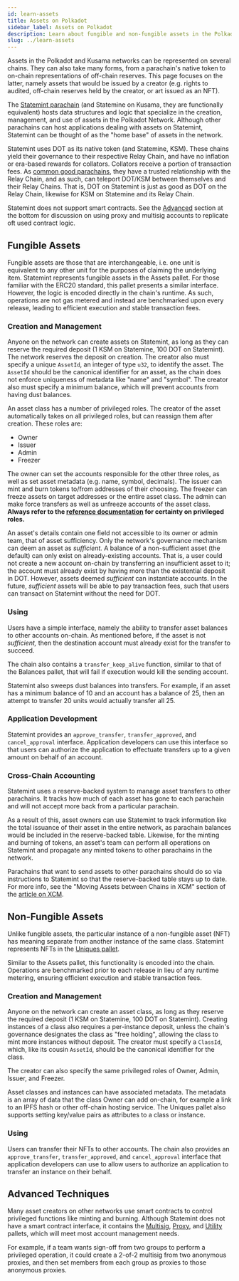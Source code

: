 ```yaml
---
id: learn-assets
title: Assets on Polkadot
sidebar_label: Assets on Polkadot
description: Learn about fungible and non-fungible assets in the Polkadot network.
slug: ../learn-assets
---
```


Assets in the Polkadot and Kusama networks can be represented on several chains. They can also take
many forms, from a parachain's native token to on-chain representations of off-chain reserves. This
page focuses on the latter, namely assets that would be issued by a creator (e.g. rights to audited,
off-chain reserves held by the creator, or art issued as an NFT).

The
[Statemint parachain](https://www.parity.io/blog/statemint-generic-assets-chain-proposing-a-common-good-parachain-to-polkadot-governance/)
(and Statemine on Kusama, they are functionally equivalent) hosts data structures and logic that
specialize in the creation, management, and use of assets in the Polkadot Network. Although other
parachains can host applications dealing with assets on Statemint, Statemint can be thought of as
the "home base" of assets in the network.

Statemint uses DOT as its native token (and Statemine, KSM). These chains yield their governance to
their respective Relay Chain, and have no inflation or era-based rewards for collators. Collators
receive a portion of transaction fees. As
[common good parachains](https://polkadot.network/blog/common-good-parachains-an-introduction-to-governance-allocated-parachain-slots/),
they have a trusted relationship with the Relay Chain, and as such, can teleport DOT/KSM between
themselves and their Relay Chains. That is, DOT on Statemint is just as good as DOT on the Relay
Chain, likewise for KSM on Statemine and its Relay Chain.

Statemint does not support smart contracts. See the [Advanced](#advanced-techniques) section at the
bottom for discussion on using proxy and multisig accounts to replicate oft used contract logic.

## Fungible Assets

Fungible assets are those that are interchangeable, i.e. one unit is equivalent to any other unit
for the purposes of claiming the underlying item. Statemint represents fungible assets in the Assets
pallet. For those familiar with the ERC20 standard, this pallet presents a similar interface.
However, the logic is encoded directly in the chain's runtime. As such, operations are not gas
metered and instead are benchmarked upon every release, leading to efficient execution and stable
transaction fees.

### Creation and Management

Anyone on the network can create assets on Statemint, as long as they can reserve the required
deposit (1 KSM on Statemine, 100 DOT on Statemint). The network reserves the deposit on creation.
The creator also must specify a unique `AssetId`, an integer of type `u32`, to identify the asset.
The `AssetId` should be the canonical identifier for an asset, as the chain does not enforce
uniqueness of metadata like "name" and "symbol". The creator also must specify a minimum balance,
which will prevent accounts from having dust balances.

An asset class has a number of privileged roles. The creator of the asset automatically takes on all
privileged roles, but can reassign them after creation. These roles are:

- Owner
- Issuer
- Admin
- Freezer

The owner can set the accounts responsible for the other three roles, as well as set asset metadata
(e.g. name, symbol, decimals). The issuer can mint and burn tokens to/from addresses of their
choosing. The freezer can freeze assets on target addresses or the entire asset class. The admin can
make force transfers as well as unfreeze accounts of the asset class. **Always refer to the
[reference documentation](https://crates.parity.io/pallet_assets/index.html) for certainty on
privileged roles.**

An asset's details contain one field not accessible to its owner or admin team, that of asset
sufficiency. Only the network's governance mechanism can deem an asset as _sufficient._ A balance of
a non-sufficient asset (the default) can only exist on already-existing accounts. That is, a user
could not create a new account on-chain by transferring an insufficient asset to it; the account
must already exist by having more than the existential deposit in DOT. However, assets deemed
_sufficient_ can instantiate accounts. In the future, _sufficient_ assets will be able to pay
transaction fees, such that users can transact on Statemint without the need for DOT.

### Using

Users have a simple interface, namely the ability to transfer asset balances to other accounts
on-chain. As mentioned before, if the asset is not _sufficient,_ then the destination account must
already exist for the transfer to succeed.

The chain also contains a `transfer_keep_alive` function, similar to that of the Balances pallet,
that will fail if execution would kill the sending account.

Statemint also sweeps dust balances into transfers. For example, if an asset has a minimum balance
of 10 and an account has a balance of 25, then an attempt to transfer 20 units would actually
transfer all 25.

### Application Development

Statemint provides an `approve_transfer`, `transfer_approved`, and `cancel_approval` interface.
Application developers can use this interface so that users can authorize the application to
effectuate transfers up to a given amount on behalf of an account.

### Cross-Chain Accounting

Statemint uses a reserve-backed system to manage asset transfers to other parachains. It tracks how
much of each asset has gone to each parachain and will not accept more back from a particular
parachain.

As a result of this, asset owners can use Statemint to track information like the total issuance of
their asset in the entire network, as parachain balances would be included in the reserve-backed
table. Likewise, for the minting and burning of tokens, an asset's team can perform all operations
on Statemint and propagate any minted tokens to other parachains in the network.

Parachains that want to send assets to other parachains should do so via instructions to Statemint
so that the reserve-backed table stays up to date. For more info, see the "Moving Assets between
Chains in XCM" section of the
[article on XCM](https://polkadot.network/blog/xcm-the-cross-consensus-message-format/).

## Non-Fungible Assets

Unlike fungible assets, the particular instance of a non-fungible asset (NFT) has meaning separate
from another instance of the same class. Statemint represents NFTs in the
[Uniques pallet](https://crates.parity.io/pallet_uniques/index.html).

Similar to the Assets pallet, this functionality is encoded into the chain. Operations are
benchmarked prior to each release in lieu of any runtime metering, ensuring efficient execution and
stable transaction fees.

### Creation and Management

Anyone on the network can create an asset class, as long as they reserve the required deposit (1 KSM
on Statemine, 100 DOT on Statemint). Creating instances of a class also requires a per-instance
deposit, unless the chain's governance designates the class as "free holding", allowing the class to
mint more instances without deposit. The creator must specify a `ClassId`, which, like its cousin
`AssetId`, should be the canonical identifier for the class.

The creator can also specify the same privileged roles of Owner, Admin, Issuer, and Freezer.

Asset classes and instances can have associated metadata. The metadata is an array of data that the
class Owner can add on-chain, for example a link to an IPFS hash or other off-chain hosting service.
The Uniques pallet also supports setting key/value pairs as attributes to a class or instance.

### Using

Users can transfer their NFTs to other accounts. The chain also provides an `approve_transfer`,
`transfer_approved`, and `cancel_approval` interface that application developers can use to allow
users to authorize an application to transfer an instance on their behalf.

## Advanced Techniques

Many asset creators on other networks use smart contracts to control privileged functions like
minting and burning. Although Statemint does not have a smart contract interface, it contains the
[Multisig](https://crates.parity.io/pallet_multisig/index.html),
[Proxy](https://crates.parity.io/pallet_proxy/index.html), and
[Utility](https://crates.parity.io/pallet_utility/index.html) pallets, which will meet most account
management needs.

For example, if a team wants sign-off from two groups to perform a privileged operation, it could
create a 2-of-2 multisig from two anonymous proxies, and then set members from each group as proxies
to those anonymous proxies.
